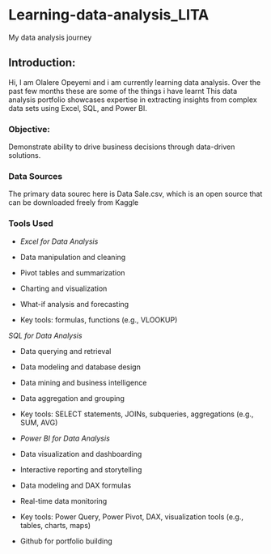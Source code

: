 # Learning-data-analysis_LITA
My data analysis journey

## Introduction:
Hi, I am Olalere Opeyemi and i am currently learning data analysis. Over the past few months these are some of the things i have learnt
This data analysis portfolio showcases expertise in extracting insights from complex data sets using Excel, SQL, and Power BI.
  
### Objective:
Demonstrate ability to drive business decisions through data-driven solutions.

### Data Sources
The primary data sourec here is Data Sale.csv, which is an open source that can be downloaded freely from Kaggle

### Tools Used
- *Excel for Data Analysis*

- Data manipulation and cleaning
- Pivot tables and summarization
- Charting and visualization
- What-if analysis and forecasting
- Key tools: formulas, functions (e.g., VLOOKUP)

*SQL for Data Analysis*

- Data querying and retrieval
- Data modeling and database design
- Data mining and business intelligence
- Data aggregation and grouping
- Key tools: SELECT statements, JOINs, subqueries, aggregations (e.g., SUM, AVG)

- *Power BI for Data Analysis*

- Data visualization and dashboarding
- Interactive reporting and storytelling
- Data modeling and DAX formulas
- Real-time data monitoring
- Key tools: Power Query, Power Pivot, DAX, visualization tools (e.g., tables, charts, maps)

- Github for portfolio building
